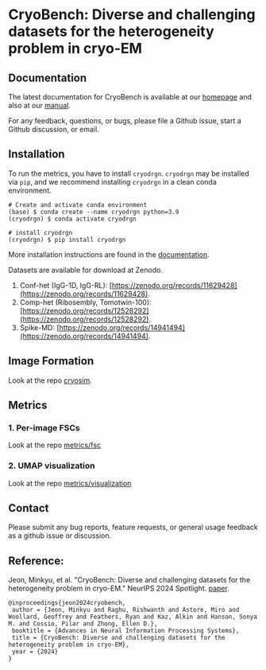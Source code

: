 # CryoBench: Diverse and challenging datasets for the heterogeneity problem in cryo-EM

## Documentation

The latest documentation for CryoBench is available at our [homepage](https://cryobench.cs.princeton.edu/) and also at
our [manual](https://ez-lab.gitbook.io/cryobench).

For any feedback, questions, or bugs, please file a Github issue, start a Github discussion, or email.

## Installation
To run the metrics, you have to install `cryodrgn`.
`cryodrgn` may be installed via `pip`, and we recommend installing `cryodrgn` in a clean conda environment.

    # Create and activate conda environment
    (base) $ conda create --name cryodrgn python=3.9
    (cryodrgn) $ conda activate cryodrgn

    # install cryodrgn
    (cryodrgn) $ pip install cryodrgn

More installation instructions are found in the [documentation](https://ez-lab.gitbook.io/cryodrgn/installation).

Datasets are available for download at Zenodo.

1. Conf-het (IgG-1D, IgG-RL): [https://zenodo.org/records/11629428](https://zenodo.org/records/11629428).
2. Comp-het (Ribosembly, Tomotwin-100): [https://zenodo.org/records/12528292](https://zenodo.org/records/12528292).
3. Spike-MD: [https://zenodo.org/records/14941494](https://zenodo.org/records/14941494).

## Image Formation
Look at the repo [cryosim](https://github.com/ml-struct-bio/CryoBench/tree/main/cryosim).

## Metrics

### 1. Per-image FSCs
Look at the repo [metrics/fsc](https://github.com/ml-struct-bio/CryoBench/tree/main/metrics/fsc)

### 2. UMAP visualization
Look at the repo [metrics/visualization](https://github.com/ml-struct-bio/CryoBench/tree/main/metrics/visualization)

## Contact

Please submit any bug reports, feature requests, or general usage feedback as a github issue or discussion.

## Reference:

Jeon, Minkyu, et al. "CryoBench: Diverse and challenging datasets for the heterogeneity problem in cryo-EM." NeurIPS 2024 Spotlight. [paper](https://arxiv.org/abs/2408.05526).

```
@inproceedings{jeon2024cryobench,
 author = {Jeon, Minkyu and Raghu, Rishwanth and Astore, Miro and Woollard, Geoffrey and Feathers, Ryan and Kaz, Alkin and Hanson, Sonya M. and Cossio, Pilar and Zhong, Ellen D.},
 booktitle = {Advances in Neural Information Processing Systems},
 title = {CryoBench: Diverse and challenging datasets for the heterogeneity problem in cryo-EM},
 year = {2024}
}
```
